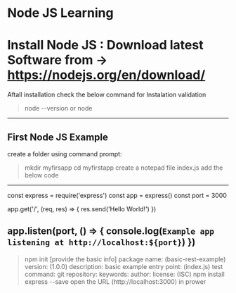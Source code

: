 # Node JS Learning

Install Node JS : Download latest Software from -> https://nodejs.org/en/download/
=====================
Aftall installation check the below command for Instalation validation
>node --version
or
>node
------------------------
First Node JS Example
-----
create a folder using command prompt: 
> mkdir myfirsapp
> cd myfirstapp
> create a notepad file index.js
  add the below code 
  ------------------------------------
  const express = require('express')
  const app = express()
  const port = 3000

  app.get('/', (req, res) => {
    res.send('Hello World!')
  })

  app.listen(port, () => {
    console.log(`Example app listening at http://localhost:${port}`)
  })
  ------------------------------
> npm init
[provide the basic info]
package name: (basic-rest-example) 
version: (1.0.0) 
description: basic example
entry point: (index.js) 
test command: 
git repository: 
keywords: 
author: 
license: (ISC) 
> npm install express --save
open the URL (http://localhost:3000) in prower


